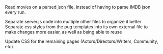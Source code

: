 Read movies on a parsed json file, instead of having to parse IMDB json every run.

Separate server.js code into multiple other files to organize it better
Separate css styles from the pug templates into its own external file to make changes more easier, as well as being able to reuse

Update CSS for the remaining pages (Actors/Directors/Writers, Community, etc)